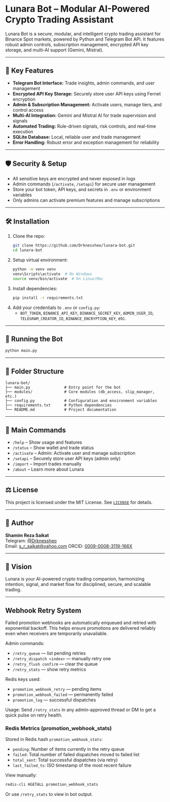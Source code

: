 # Lunara Bot – Modular AI-Powered Crypto Trading Assistant

Lunara Bot is a secure, modular, and intelligent crypto trading assistant for Binance Spot markets, powered by Python and Telegram Bot API. It features robust admin controls, subscription management, encrypted API key storage, and multi-AI support (Gemini, Mistral).

---

## 🚀 Key Features
- **Telegram Bot Interface:** Trade insights, admin commands, and user management
- **Encrypted API Key Storage:** Securely store user API keys using Fernet encryption
- **Admin & Subscription Management:** Activate users, manage tiers, and control access
- **Multi-AI Integration:** Gemini and Mistral AI for trade supervision and signals
- **Automated Trading:** Rule-driven signals, risk controls, and real-time execution
- **SQLite Database:** Local, reliable user and trade management
- **Error Handling:** Robust error and exception management for reliability

---

## 🛡️ Security & Setup
- All sensitive keys are encrypted and never exposed in logs
- Admin commands (`/activate`, `/setapi`) for secure user management
- Store your bot token, API keys, and secrets in `.env` or environment variables
- Only admins can activate premium features and manage subscriptions

---

## 🛠️ Installation
1. Clone the repo:
   ```bash
   git clone https://github.com/Drknessheo/lunara-bot.git
   cd lunara-bot
   ```
2. Setup virtual environment:
   ```bash
   python -m venv venv
   venv\Scripts\activate  # On Windows
   source venv/bin/activate  # On Linux/Mac
   ```
3. Install dependencies:
   ```bash
   pip install -r requirements.txt
   ```
4. Add your credentials to `.env` or `config.py`:
   - `BOT_TOKEN`, `BINANCE_API_KEY`, `BINANCE_SECRET_KEY`, `ADMIN_USER_ID`, `TELEGRAM_CREATOR_ID`, `BINANCE_ENCRYPTION_KEY`, etc.

---

## 🧪 Running the Bot
```bash
python main.py
```

---

## 📂 Folder Structure
```
lunara-bot/
├── main.py               # Entry point for the bot
├── modules/              # Core modules (db_access, slip_manager, etc.)
├── config.py             # Configuration and environment variables
├── requirements.txt      # Python dependencies
└── README.md             # Project documentation
```

---

## 📖 Main Commands
- `/help` – Show usage and features
- `/status` – Show wallet and trade status
- `/activate` – Admin: Activate user and manage subscription
- `/setapi` – Securely store user API keys (admin only)
- `/import` – Import trades manually
- `/about` – Learn more about Lunara

---

## ⚖️ License
This project is licensed under the MIT License. See [`LICENSE`](LICENSE) for details.

---

## 🙌 Author
**Shamim Reza Saikat**  
Telegram: [@Drknessheo](https://t.me/drknessheo)  
Email: [s_r_saikat@yahoo.com](mailto:s_r_saikat@yahoo.com)
ORCID: [0009-0008-3119-166X](https://orcid.org/0009-0008-3119-166X)

---

## 🌠 Vision
Lunara is your AI-powered crypto trading companion, harmonizing intention, signal, and market flow for disciplined, secure, and scalable trading.

---

## Webhook Retry System

Failed promotion webhooks are automatically enqueued and retried with exponential backoff. This helps ensure promotions are delivered reliably even when receivers are temporarily unavailable.

Admin commands:
- `/retry_queue` — list pending retries
- `/retry_dispatch <index>` — manually retry one
- `/retry_flush confirm` — clear the queue
- `/retry_stats` — show retry metrics

Redis keys used:
- `promotion_webhook_retry` — pending items
- `promotion_webhook_failed` — permanently failed
- `promotion_log` — successful dispatches

Usage:
Send `/retry_stats` in any admin-approved thread or DM to get a quick pulse on retry health.

### Redis Metrics (promotion_webhook_stats)

Stored in Redis hash `promotion_webhook_stats`:

- `pending`: Number of items currently in the retry queue
- `failed`: Total number of failed dispatches moved to failed list
- `total_sent`: Total successful dispatches (via retry)
- `last_failed_ts`: ISO timestamp of the most recent failure

View manually:
```bash
redis-cli HGETALL promotion_webhook_stats
```

Or use `/retry_stats` to view in bot output.
